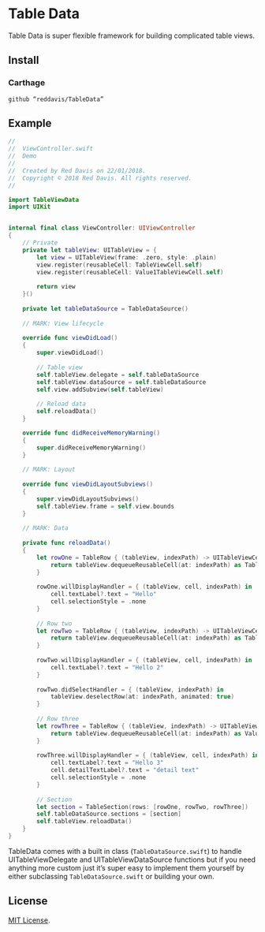 # Table Data

Table Data is super flexible framework for building complicated table views.

## Install

### Carthage

```
github “reddavis/TableData”
```

## Example

```swift
//
//  ViewController.swift
//  Demo
//
//  Created by Red Davis on 22/01/2018.
//  Copyright © 2018 Red Davis. All rights reserved.
//

import TableViewData
import UIKit


internal final class ViewController: UIViewController
{
	// Private
	private let tableView: UITableView = {
		let view = UITableView(frame: .zero, style: .plain)
		view.register(reusableCell: TableViewCell.self)
		view.register(reusableCell: Value1TableViewCell.self)
		
		return view
	}()
	
	private let tableDataSource = TableDataSource()
	
	// MARK: View lifecycle
	
	override func viewDidLoad()
	{
		super.viewDidLoad()
		
		// Table view
		self.tableView.delegate = self.tableDataSource
		self.tableView.dataSource = self.tableDataSource
		self.view.addSubview(self.tableView)
		
		// Reload data
		self.reloadData()
	}

	override func didReceiveMemoryWarning()
	{
		super.didReceiveMemoryWarning()
	}
	
	// MARK: Layout
	
	override func viewDidLayoutSubviews()
	{
		super.viewDidLayoutSubviews()
		self.tableView.frame = self.view.bounds
	}
	
	// MARK: Data
	
	private func reloadData()
	{
		let rowOne = TableRow { (tableView, indexPath) -> UITableViewCell in
			return tableView.dequeueReusableCell(at: indexPath) as TableViewCell
		}
		
		rowOne.willDisplayHandler = { (tableView, cell, indexPath) in
			cell.textLabel?.text = "Hello"
			cell.selectionStyle = .none
		}
		
		// Row two
		let rowTwo = TableRow { (tableView, indexPath) -> UITableViewCell in
			return tableView.dequeueReusableCell(at: indexPath) as TableViewCell
		}
		
		rowTwo.willDisplayHandler = { (tableView, cell, indexPath) in
			cell.textLabel?.text = "Hello 2"
		}
		
		rowTwo.didSelectHandler = { (tableView, indexPath) in
			tableView.deselectRow(at: indexPath, animated: true)
		}
		
		// Row three
		let rowThree = TableRow { (tableView, indexPath) -> UITableViewCell in
			return tableView.dequeueReusableCell(at: indexPath) as Value1TableViewCell
		}
		
		rowThree.willDisplayHandler = { (tableView, cell, indexPath) in
			cell.textLabel?.text = "Hello 3"
			cell.detailTextLabel?.text = "detail text"
			cell.selectionStyle = .none
		}
		
		// Section
		let section = TableSection(rows: [rowOne, rowTwo, rowThree])
		self.tableDataSource.sections = [section]
		self.tableView.reloadData()
	}
}
```

TableData comes with a built in class (`TableDataSource.swift`) to handle UITableViewDelegate and UITableViewDataSource functions but if you need anything more custom just it’s super easy to implement them yourself by either subclassing `TableDataSource.swift` or building your own. 

## License

[MIT License](http://www.opensource.org/licenses/MIT).
